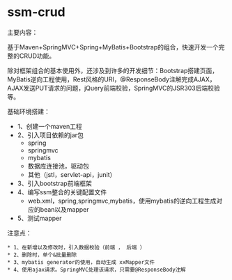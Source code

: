 # ssm-crud
主要内容：

基于Maven+SpringMVC+Spring+MyBatis+Bootstrap的组合，快速开发一个完整的CRUD功能。

除对框架组合的基本使用外，还涉及到许多的开发细节：Bootstrap搭建页面，MyBatis逆向工程使用，Rest风格的URI，@ResponseBody注解完成AJAX，AJAX发送PUT请求的问题，jQuery前端校验，SpringMVC的JSR303后端校验等。

基础环境搭建：
- 1、创建一个maven工程
- 2、引入项目依赖的jar包
    - spring
    - springmvc
    - mybatis
    - 数据库连接池，驱动包
    - 其他（jstl，servlet-api，junit）
- 3、引入bootstrap前端框架
- 4、编写ssm整合的关键配置文件
    - web.xml，spring,springmvc,mybatis，使用mybatis的逆向工程生成对应的bean以及mapper
- 5、测试mapper

注意点：

	* 1、在新增以及修改时，引入数据校验（前端 ， 后端 ） 
	* 2、删除时，单个&批量删除
	* 3、mybatis generator的使用，自动生成 xxMapper文件
	* 4、使用ajax请求。SpringMVC处理该请求，只需要@ResponseBody注解

